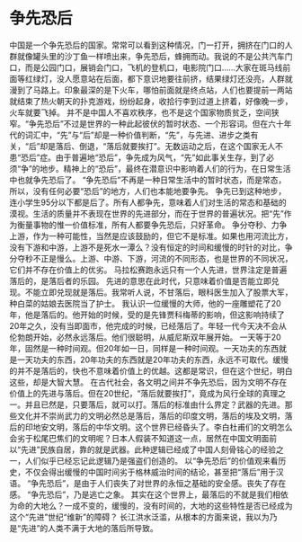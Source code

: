 # 争先恐后
中国是一个争先恐后的国家。常常可以看到这种情况，门一打开，拥挤在门口的人群就像罐头里的沙丁鱼一样喷出来，争先恐后，蜂拥而动。我说的不是公共汽车门口，而是公园门口，展销会门口，飞机的登机口，电影院门口……大家在斑马线前面等红绿灯，没人愿意站在后面，都下意识地要往前挤，结果绿灯还没亮，人群就漫到了马路上。印象最深的是下火车，哪怕前面就是终点站，人们也要提前一两站就结束了热火朝天的扑克游戏，纷纷起身，收拾行李到过道上挤着，好像晚一步，火车就要飞掉。 
并不是中国人不喜欢秩序，也不是这个国家物质贫乏，空间狭窄。“争先恐后”不过是世界的一种此起彼伏的暂时状态、一个形容词。但在六十年代的词汇中，“先”与“后”却是一种价值判断，“先”，与先进、进步之类有关，“后”却是落后、倒退，“落后就要挨打”。无数运动之后，在这个国家无人不患“恐后”症。由于普遍地“恐后”，争先成为风气，“先”如此事关生存，到了必须“争”的地步。精神上的“恐后”，最终在潜意识中影响着人们的行为，在日常生活中也就争先恐后了。 
“争先恐后”不再是一种日常生活中的暂时状态，而是常态，所以，没有任何必要“恐后”的地方，人们也本能地要争先。 
争先已到这种地步，连小学生95分以下都是后了。所有人都争先，意味着人们对生活的常态和基础的漠视。生活的质量并不表现在世界的先进部分，而在于世界的普遍状况。把“先”作为衡量事物的惟一价值标准，所有人都要争先恐后，只好革命。 
争分夺秒、力争上游，作为一种可能性，当然是应该鼓励的，但它不是标准。如果也用河流比方，没有下游和中游，上游不是死水一潭么？没有恒定的时间和缓慢的时针的对比，争分夺秒不正是慢么。上游、中游、下游，河流的不同形态，也是世界的不同状况，它们并不存在价值上的优劣。 
马拉松赛跑永远只有一个人先进，世界注定是普遍落后的，是落后者的乐园。 
先进的意思在此时代，只意味着价值是否能立即兑现。不能立即兑现就是落后。我常听人说，不甘落后，眼科医生加入了股票大军，种白菜的姑娘去医院当了护士。 
我认识一位缓慢的大师，他的一座雕塑花了20年，他是落后的。他开始的时候，受的是先锋贾科梅蒂的影响，但这影响持续了20年之久，没有当即面市，他完成的时候，已经落后了。年轻一代今天决不会从伦勃朗开始，必然永远落后。他们很聪明，从威尼斯双年展开始。 
一天等于20年，固然是一种时间观。但20年如一日，同样是一种时间观。一天功夫的东西就是一天功夫的东西，20年功夫的东西就是20年功夫的东西，永远不可取代。缓慢的并不是落后的，快也不意味着价值上的优越。这都是常识，但在这个世纪，明白这些，却是大智大慧。 
在古代社会，各文明之间并不争先恐后，因为文明不存在价值上的先进与落后。但在20世纪，“落后就要挨打”，竟成为风行全球的真理之一。并且已然是，只要落后，就可以打。落后的标准由什么界定？武器的先进。那些文化并不崇尚武力的文明必然总是落后，落后的印度文明，落后的埃及文明，落后的印地安文明，落后的中华文明。这个世界已经昏头了。李白杜甫们的文明怎么会劣于松尾巴焦们的文明呢？日本人假装不知道这一点，居然在中国文明面前以“先进”民族自居，靠的就是武器。此种逻辑已经成了中国人刻骨铭心的经验之一，人们似乎已经忘记此逻辑乃是强盗们创造的。 
以“争先恐后”的价值观来看历史，不仅会得出缓慢的中国时间劣于格林威治时间的结论，甚至把“落后”用于汉语。 
“争先恐后”，是由于人们丧失了对世界的永恒之基础的安全感。丧失了存在感。 
“争先恐后”，乃是逃亡之象。 
其实在这个世界上，最落后的不就是我们相依为命的大地么？一成不变的，缓慢的，没有时间的，大地的这些特性是否已经成为这个“先进”世纪“维新”的障碍？ 
长江洪水泛滥，从根本的方面来说，我以为乃是“先进”的人类不满于大地的落后所导致。
  